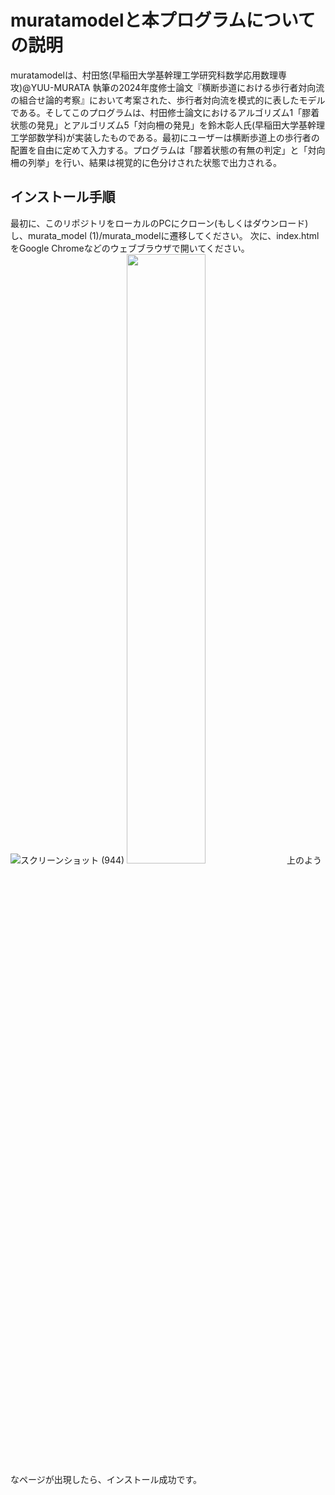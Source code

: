 # muratamodelと本プログラムについての説明
muratamodelは、村田悠(早稲田大学基幹理工学研究科数学応用数理専攻)@YUU-MURATA 執筆の2024年度修士論文『横断歩道における歩行者対向流の組合せ論的考察』において考案された、歩行者対向流を模式的に表したモデルである。そしてこのプログラムは、村田修士論文におけるアルゴリズム1「膠着状態の発見」とアルゴリズム5「対向柵の発見」を鈴木彰人氏(早稲田大学基幹理工学部数学科)が実装したものである。最初にユーザーは横断歩道上の歩行者の配置を自由に定めて入力する。プログラムは「膠着状態の有無の判定」と「対向柵の列挙」を行い、結果は視覚的に色分けされた状態で出力される。
## インストール手順
最初に、このリポジトリをローカルのPCにクローン(もしくはダウンロード)し、murata_model (1)/murata_modelに遷移してください。
次に、index.htmlをGoogle Chromeなどのウェブブラウザで開いてください。
![スクリーンショット (944)](https://github.com/hayamizum/muratamodel/assets/56569115/9a587499-57d4-4d58-a6a4-80bdedc3d185)
<img src="https://github.com/hayamizum/muratamodel/assets/56569115/9a587499-57d4-4d58-a6a4-80bdedc3d185" width="50%">
上のようなページが出現したら、インストール成功です。
